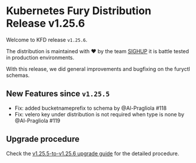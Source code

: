 # Kubernetes Fury Distribution Release v1.25.6

Welcome to KFD release `v1.25.6`.

The distribution is maintained with ❤️ by the team [SIGHUP](https://sighup.io/) it is battle tested in production environments.

With this release, we did general improvements and bugfixing on the furyctl schemas.

## New Features since `v1.25.5`

- Fix: added bucketnameprefix to schema by @Al-Pragliola #118
- Fix: velero key under distribution is not required when type is none by @Al-Pragliola #119

## Upgrade procedure

Check the [v1.25.5-to-v1.25.6 upgrade guide](../upgrades/v1.25.5-to-v1.25.6.md) for the detailed procedure.
